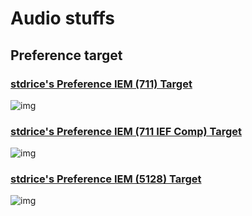 # Audio stuffs
## Preference target
### [stdrice's Preference IEM (711) Target](stdrice%20Preference%20IEM%20(711).txt)
![img](https://files.catbox.moe/i4emch.png)

### [stdrice's Preference IEM (711 IEF Comp) Target](stdrice%20Preference%20IEM%20(711)%20IEF%20Comp.txt)
![img](https://files.catbox.moe/863n2z.png)

### [stdrice's Preference IEM (5128) Target ](stdrice%20Preference%20IEM%20(5128).txt)
![img](https://files.catbox.moe/awmlym.png)
